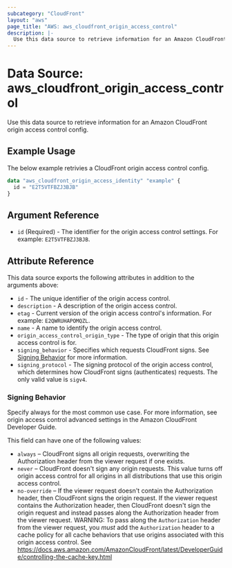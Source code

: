 ```yaml
---
subcategory: "CloudFront"
layout: "aws"
page_title: "AWS: aws_cloudfront_origin_access_control"
description: |-
  Use this data source to retrieve information for an Amazon CloudFront origin access control config.
---
```


# Data Source: aws_cloudfront_origin_access_control

Use this data source to retrieve information for an Amazon CloudFront origin access control config.

## Example Usage

The below example retrivies a CloudFront origin access control config.

```terraform
data "aws_cloudfront_origin_access_identity" "example" {
  id = "E2T5VTFBZJ3BJB"
}
```

## Argument Reference

* `id` (Required) -  The identifier for the origin access control settings. For example: `E2T5VTFBZJ3BJB`.

## Attribute Reference

This data source exports the following attributes in addition to the arguments above:

* `id` - The unique identifier of the origin access control.
* `description` - A description of the origin access control.
* `etag` - Current version of the origin access control's information.
   For example: `E2QWRUHAPOMQZL`.
* `name` - A name to identify the origin access control.
* `origin_access_control_origin_type` - The type of origin that this origin access control is for.
* `signing_behavior` - Specifies which requests CloudFront signs. See [Signing Behavior](#signing-behavior) for more information.
* `signing_protocol` - The signing protocol of the origin access control, which determines how CloudFront signs (authenticates) requests.
  The only valid value is `sigv4`.

### Signing Behavior

Specify always for the most common use case. For more information, see origin access control
advanced settings in the Amazon CloudFront Developer Guide.

This field can have one of the following values:

* `always` – CloudFront signs all origin requests, overwriting the Authorization header from the viewer request if one exists.
* `never` – CloudFront doesn't sign any origin requests. This value turns off origin access control for all origins in all
  distributions that use this origin access control.
* `no-override` – If the viewer request doesn't contain the Authorization header, then CloudFront signs the origin request.
  If the viewer request contains the Authorization header, then CloudFront doesn't sign the origin request and instead passes
  along the Authorization header from the viewer request. WARNING: To pass along the `Authorization` header from the viewer
  request, you *must* add the `Authorization` header to a cache policy for all cache behaviors that use origins associated with
  this origin access control. See https://docs.aws.amazon.com/AmazonCloudFront/latest/DeveloperGuide/controlling-the-cache-key.html
